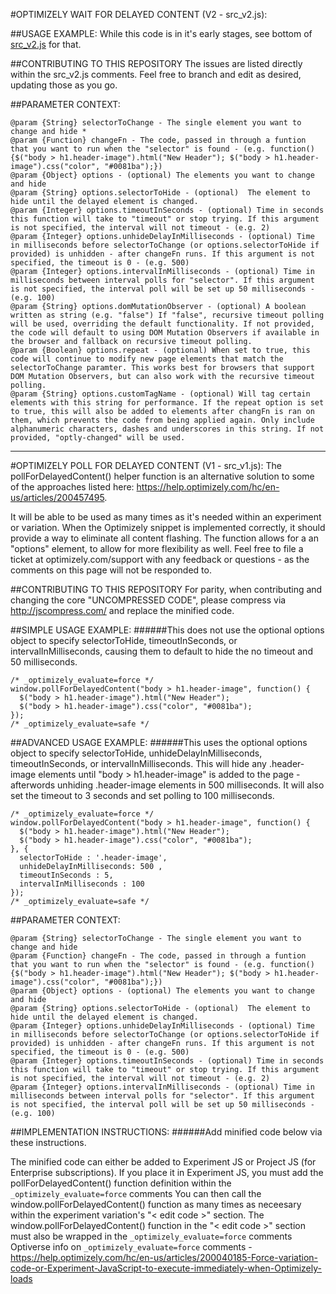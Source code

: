 #OPTIMIZELY WAIT FOR DELAYED CONTENT (V2 - src_v2.js):

##USAGE EXAMPLE:
While this code is in it's early stages, see bottom of [src_v2.js](https://github.com/circAssimilate/Optimizely-Poll-For-Delayed-Content/blob/master/src_v2.js) for that.

##CONTRIBUTING TO THIS REPOSITORY
The issues are listed directly within the src_v2.js comments. Feel free to branch and edit as desired, updating those as you go.

##PARAMETER CONTEXT:
```
@param {String} selectorToChange - The single element you want to change and hide *
@param {Function} changeFn - The code, passed in through a funtion that you want to run when the "selector" is found - (e.g. function(){$("body > h1.header-image").html("New Header"); $("body > h1.header-image").css("color", "#0081ba");})
@param {Object} options - (optional) The elements you want to change and hide
@param {String} options.selectorToHide - (optional)  The element to hide until the delayed element is changed.
@param {Integer} options.timeoutInSeconds - (optional) Time in seconds this function will take to "timeout" or stop trying. If this argument is not specified, the interval will not timeout - (e.g. 2)
@param {Integer} options.unhideDelayInMilliseconds - (optional) Time in milliseconds before selectorToChange (or options.selectorToHide if provided) is unhidden - after changeFn runs. If this argument is not specified, the timeout is 0 - (e.g. 500)
@param {Integer} options.intervalInMilliseconds - (optional) Time in milliseconds between interval polls for "selector". If this argument is not specified, the interval poll will be set up 50 milliseconds - (e.g. 100)
@param {String} options.domMutationObserver - (optional) A boolean written as string (e.g. "false") If "false", recursive timeout polling will be used, overriding the default functionality. If not provided, the code will default to using DOM Mutation Observers if available in the browser and fallback on recursive timeout polling.
@param {Boolean} options.repeat - (optional) When set to true, this code will continue to modify new page elements that match the selectorToChange paramter. This works best for browsers that support DOM Mutation Observers, but can also work with the recursive timeout polling.
@param {String} options.customTagName - (optional) Will tag certain elements with this string for performance. If the repeat option is set to true, this will also be added to elements after changFn is ran on them, which prevents the code from being applied again. Only include alphanumeric characters, dashes and underscores in this string. If not provided, "optly-changed" will be used.
```
---
#OPTIMIZELY POLL FOR DELAYED CONTENT (V1 - src_v1.js):
The pollForDelayedContent() helper function is an alternative solution to some of the approaches listed here: https://help.optimizely.com/hc/en-us/articles/200457495.  

It will be able to be used as many times as it's needed within an experiment or variation. When the Optimizely snippet is implemented correctly, it should provide a way to eliminate all content flashing.
The function allows for a an "options" element, to allow for more flexibility as well.
Feel free to file a ticket at optimizely.com/support with any feedback or questions - as the comments on this page will not be responded to.

##CONTRIBUTING TO THIS REPOSITORY
For parity, when contributing and changing the core "UNCOMPRESSED CODE", please compress via http://jscompress.com/ and replace the minified code.

##SIMPLE USAGE EXAMPLE:
######This does not use the optional options object to specify selectorToHide, timeoutInSeconds, or intervalInMilliseconds, causing them to default to hide the no timeout and 50 milliseconds.

```
/* _optimizely_evaluate=force */
window.pollForDelayedContent("body > h1.header-image", function() {
  $("body > h1.header-image").html("New Header");
  $("body > h1.header-image").css("color", "#0081ba");
});
/* _optimizely_evaluate=safe */
```

##ADVANCED USAGE EXAMPLE:
######This uses the optional options object to specify selectorToHide, unhideDelayInMilliseconds, timeoutInSeconds, or intervalInMilliseconds. This will hide any .header-image elements until "body > h1.header-image" is added to the page - afterwords unhiding .header-image elements in 500 milliseconds. It will also set the timeout to 3 seconds and set polling to 100 milliseconds.

```
/* _optimizely_evaluate=force */
window.pollForDelayedContent("body > h1.header-image", function() {
  $("body > h1.header-image").html("New Header");
  $("body > h1.header-image").css("color", "#0081ba");
}, {
  selectorToHide : '.header-image',
  unhideDelayInMilliseconds: 500 ,
  timeoutInSeconds : 5,
  intervalInMilliseconds : 100
});
/* _optimizely_evaluate=safe */
```

##PARAMETER CONTEXT:
```
@param {String} selectorToChange - The single element you want to change and hide
@param {Function} changeFn - The code, passed in through a funtion that you want to run when the "selector" is found - (e.g. function(){$("body > h1.header-image").html("New Header"); $("body > h1.header-image").css("color", "#0081ba");})
@param {Object} options - (optional) The elements you want to change and hide
@param {String} options.selectorToHide - (optional)  The element to hide until the delayed element is changed.
@param {Integer} options.unhideDelayInMilliseconds - (optional) Time in milliseconds before selectorToChange (or options.selectorToHide if provided) is unhidden - after changeFn runs. If this argument is not specified, the timeout is 0 - (e.g. 500)
@param {Integer} options.timeoutInSeconds - (optional) Time in seconds this function will take to "timeout" or stop trying. If this argument is not specified, the interval will not timeout - (e.g. 2)
@param {Integer} options.intervalInMilliseconds - (optional) Time in milliseconds between interval polls for "selector". If this argument is not specified, the interval poll will be set up 50 milliseconds - (e.g. 100)
```

##IMPLEMENTATION INSTRUCTIONS:
######Add minified code below via these instructions.

The minified code can either be added to Experiment JS or Project JS (for Enterprise subscriptions).
If you place it in Experiment JS, you must add the pollForDelayedContent() function definition within the `_optimizely_evaluate=force` comments
You can then call the window.pollForDelayedContent() function as many times as neceesary within the experiment variation's "< edit code >" section.
The window.pollForDelayedContent() function in the "< edit code >" section must also be wrapped in the `_optimizely_evaluate=force` comments
Optiverse info on `_optimizely_evaluate=force` comments - https://help.optimizely.com/hc/en-us/articles/200040185-Force-variation-code-or-Experiment-JavaScript-to-execute-immediately-when-Optimizely-loads
